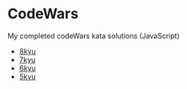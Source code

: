 # CodeWars  
My completed codeWars kata solutions (JavaScript)

- [8kyu](https://github.com/jpacsai/codeWars/tree/master/8kyu)
- [7kyu](https://github.com/jpacsai/codeWars/tree/master/7kyu)
- [6kyu](https://github.com/jpacsai/codeWars/tree/master/6kyu)
- [5kyu](https://github.com/jpacsai/codeWars/tree/master/5kyu)
